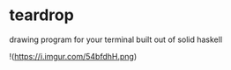 # teardrop
drawing program for your terminal built out of solid haskell

!(https://i.imgur.com/54bfdhH.png)

